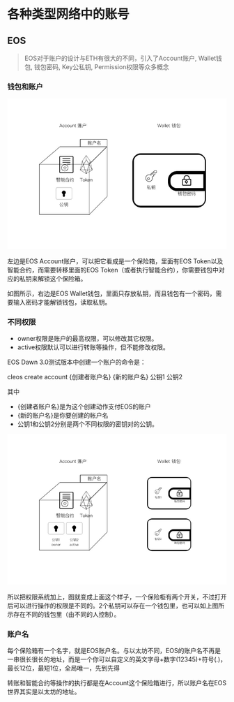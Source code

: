 # 各种类型网络中的账号

## EOS
> EOS对于账户的设计与ETH有很大的不同，引入了Account账户, Wallet钱包, 钱包密码, Key公私钥, Permission权限等众多概念

### 钱包和账户
![EOS钱包](imgs/EOS钱包.jpg)

左边是EOS Account账户，可以把它看成是一个保险箱，里面有EOS Token以及智能合约，而需要转移里面的EOS Token（或者执行智能合约），你需要钱包中对应的私钥来解锁这个保险箱。

如图所示，右边是EOS Wallet钱包，里面只存放私钥，而且钱包有一个密码，需要输入密码才能解锁钱包，读取私钥。

### 不同权限

* owner权限是账户的最高权限，可以修改其它权限。
* active权限默认可以进行转账等操作，但不能修改权限。

EOS Dawn 3.0测试版本中创建一个账户的命令是：

cleos create account {创建者账户名} {新的账户名} 公钥1 公钥2

其中

* {创建者账户名}是为这个创建动作支付EOS的账户
* {新的账户名}是你要创建的帐户名
* 公钥1和公钥2分别是两个不同权限的密钥对的公钥。

![EOS钱包2](imgs/EOS钱包2.jpg)

所以把权限系统加上，图就变成上面这个样子，一个保险柜有两个开关，不过打开后可以进行操作的权限是不同的。2个私钥可以存在一个钱包里，也可以如上图所示存在不同的钱包里（由不同的人控制）。

### 账户名
每个保险箱有一个名字，就是EOS账户名。与以太坊不同，EOS的账户名不再是一串很长很长的地址，而是一个你可以自定义的英文字母+数字(12345)+符号(.)，最长12位，最短1位，全局唯一，先到先得

转账和智能合约等操作的执行都是在Account这个保险箱进行，所以账户名在EOS世界其实是以太坊的地址。